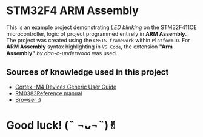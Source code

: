 
# STM32F4 ARM Assembly 

This is an example project demonstrating *LED blinking* on the STM32F411CE microcontroller, logic of project programmed entirely in **ARM Assembly**.
The project was created using the `CMSIS framework` within `PlatformIO`.
For **ARM Assembly** syntax highlighting in `VS Code`, the extension **"Arm Assembly"** *by dan-c-underwood* was used.
## Sources of knowledge used in this project

 - [Cortex -M4 Devices Generic User Guide](https://developer.arm.com/documentation/dui0553/latest/)
 - [RM0383Reference manual](https://www.st.com/resource/en/reference_manual/rm0383-stm32f411xce-advanced-armbased-32bit-mcus-stmicroelectronics.pdf)
 - [Browser :)]()


# Good luck! (˵ ¬ᴗ¬˵)✌︎

